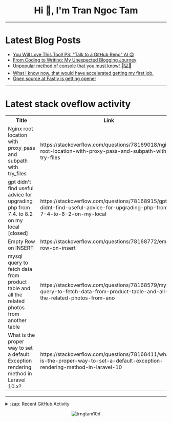 <h1 align="center">Hi 👋, I'm Tran Ngoc Tam</h1>

---

# Latest Blog Posts 
<!-- BLOG-POST-LIST:START -->
- [You Will Love This Tool! PS: &quot;Talk to a GitHub Repo&quot; AI 😍](https://dev.to/arjuncodess/you-will-love-this-tool-ps-talk-to-a-github-repo-ai-jga)
- [From Coding to Writing: My Unexpected Blogging Journey](https://dev.to/snehalkadwe/from-coding-to-writing-my-unexpected-blogging-journey-1311)
- [Unpopular method of console that you must know! 🤯💻🔥](https://dev.to/khushindpatel/unpopular-method-of-console-that-you-must-know-5686)
- [What I know now, that would have accelerated getting my first job.](https://dev.to/jcsmileyjr/what-i-know-now-that-would-have-accelerated-getting-my-first-job-551n)
- [Open source at Fastly is getting opener](https://dev.to/fastly/open-source-at-fastly-is-getting-opener-804)
<!-- BLOG-POST-LIST:END -->

---

# Latest stack oveflow activity
<table>
  <tr><th>Title</th><th>Link</th></tr>
  <!-- STACKOVERFLOW:START --><tr><td>Nginx root location with proxy_pass and subpath with try_files</td><td>https://stackoverflow.com/questions/78169018/nginx-root-location-with-proxy-pass-and-subpath-with-try-files</td></tr><tr><td>gpt didn&#39;t find useful advice for upgrading php from 7.4. to 8.2 on my local [closed]</td><td>https://stackoverflow.com/questions/78168915/gpt-didnt-find-useful-advice-for-upgrading-php-from-7-4-to-8-2-on-my-local</td></tr><tr><td>Empty Row on INSERT</td><td>https://stackoverflow.com/questions/78168772/empty-row-on-insert</td></tr><tr><td>mysql query to fetch data from product table and all the related photos from another table</td><td>https://stackoverflow.com/questions/78168579/mysql-query-to-fetch-data-from-product-table-and-all-the-related-photos-from-ano</td></tr><tr><td>What is the proper way to set a default Exception rendering method in Laravel 10.x?</td><td>https://stackoverflow.com/questions/78168411/what-is-the-proper-way-to-set-a-default-exception-rendering-method-in-laravel-10</td></tr><!-- STACKOVERFLOW:END -->
</table>

---

<details>
  <summary>:zap: Recent GitHub Activity</summary>
  
<!--START_SECTION:activity-->
1. 💪 Opened PR [#57](https://github.com/trngtam10d/trngtam10d.github.io/pull/57) in [trngtam10d/trngtam10d.github.io](https://github.com/trngtam10d/trngtam10d.github.io)
2. 💪 Opened PR [#56](https://github.com/trngtam10d/trngtam10d.github.io/pull/56) in [trngtam10d/trngtam10d.github.io](https://github.com/trngtam10d/trngtam10d.github.io)
3. 💪 Opened PR [#55](https://github.com/trngtam10d/trngtam10d.github.io/pull/55) in [trngtam10d/trngtam10d.github.io](https://github.com/trngtam10d/trngtam10d.github.io)
4. 💪 Opened PR [#54](https://github.com/trngtam10d/trngtam10d.github.io/pull/54) in [trngtam10d/trngtam10d.github.io](https://github.com/trngtam10d/trngtam10d.github.io)
5. 💪 Opened PR [#53](https://github.com/trngtam10d/trngtam10d.github.io/pull/53) in [trngtam10d/trngtam10d.github.io](https://github.com/trngtam10d/trngtam10d.github.io)
<!--END_SECTION:activity-->

</details>

<p align="center"><img align="center" src="https://github-readme-streak-stats.herokuapp.com/?user=trngtam10d&" alt="trngtam10d" /></p>
